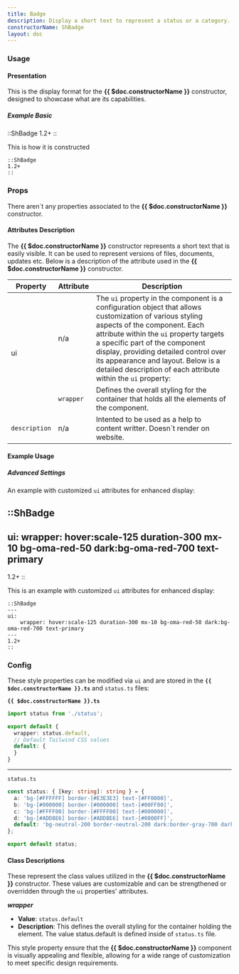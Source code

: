 ```yaml
---
title: Badge
description: Display a short text to represent a status or a category.
constructorName: ShBadge
layout: doc
---
```


### Usage

#### Presentation
This is the display format for the <b>{{ $doc.constructorName }}</b> constructor, designed to showcase what are its capabilities.

##### Example Basic

::ShBadge
1.2+
::

This is how it is constructed

```mdc
::ShBadge
1.2+
::
```

### Props
There aren`t any properties associated to the <b>{{ $doc.constructorName }}</b> constructor.

#### Attributes Description
The <b>{{ $doc.constructorName }}</b> constructor represents a short text that is easily visible. It can be used to represent versions of files, documents, updates etc. Below is a description of the attribute used in the <b>{{ $doc.constructorName }}</b> constructor.

<table>
  <thead>
    <tr>
      <th>Property</th>
      <th>Attribute</th>
      <th>Description</th>
    </tr>
  </thead>
  <tbody>
    <tr>
      <td rowspan="2">ui</td>
      <td>n/a</td>
      <td>The <code>ui</code> property in the component is a configuration object that allows customization of various styling aspects of the component. Each attribute within the <code>ui</code> property targets a specific part of the component display, providing detailed control over its appearance and layout. Below is a detailed description of each attribute within the <code>ui</code> property:</td>
    </tr>
    <tr>
      <td><code>wrapper</code></td>
      <td>Defines the overall styling for the container that holds all the elements of the component.</td>
    </tr>
    <tr>
      <td><code>description</code></td>
      <td>n/a</td>
      <td>Intented to be used as a help to content writter. Doesn`t render on website.</td>
    </tr>
    </tbody>
</table>

#### Example Usage
##### Advanced Settings
An example with customized `ui` attributes for enhanced display:

::ShBadge
---
ui:
    wrapper: hover:scale-125 duration-300 mx-10 bg-oma-red-50 dark:bg-oma-red-700 text-primary
---
1.2+
::

This is an example with customized `ui` attributes for enhanced display:

```mdc
::ShBadge
---
ui:
    wrapper: hover:scale-125 duration-300 mx-10 bg-oma-red-50 dark:bg-oma-red-700 text-primary
---
1.2+
::
```

### Config
These style properties can be modified via `ui` and are stored in the <code><b>{{ $doc.constructorName }}</b><b>.ts</b></code> and `status.ts` files:

<code><b>{{ $doc.constructorName }}</b><b>.ts</b></code>

```ts
import status from './status';

export default {
  wrapper: status.default,
  // Default Tailwind CSS values
  default: {
  }
}
```

___

`status.ts`

```ts
const status: { [key: string]: string } = {
  a: 'bg-[#FFFFFF] border-[#E3E3E3] text-[#FF0000]',
  b: 'bg-[#000000] border-[#000000] text-[#00FF00]',
  c: 'bg-[#FFFF00] border-[#FFFF00] text-[#000000]',
  d: 'bg-[#ADD8E6] border-[#ADD8E6] text-[#0000FF]',
  default: 'bg-neutral-200 border-neutral-200 dark:border-gray-700 dark:bg-slate-800 dark:text-gray-300 text-gray-700',
};

export default status;
```

#### Class Descriptions
These represent the class values utilized in the <b>{{ $doc.constructorName }}</b> constructor. These values are customizable and can be strengthened or overridden through the `ui` properties' attributes.

_**wrapper**_
*  **Value**: <code>status.default</code>
*  **Description**: This defines the overall styling for the container holding the element. The value status.default is defined inside of <code>status.ts</code> file.

This style property ensure that the <b>{{ $doc.constructorName }}</b> component is visually appealing and flexible, allowing for a wide range of customization to meet specific design requirements.
